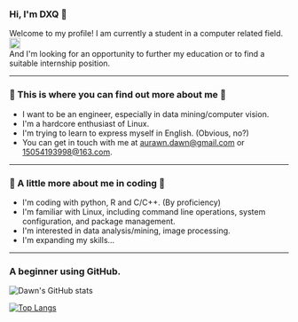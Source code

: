 ### Hi, I'm DXQ 👋  

Welcome to my profile! I am currently a student in a computer related field.<img src="https://media.giphy.com/media/fYSnHlufseco8Fh93Z/giphy.gif" width="20">   
And I'm looking for an opportunity to further my education or to find a suitable internship position.

---  

### :thought_balloon: This is where you can find out more about me :rocket:  
- I want to be an engineer, especially in data mining/computer vision.  
- I'm a hardcore enthusiast of Linux.  
- I'm trying to learn to express myself in English. (Obvious, no?)  
- You can get in touch with me at aurawn.dawn@gmail.com or 15054193998@163.com.  

---  

### 📝 A little more about me in coding :rocket:
- I'm coding with python, R and C/C++. (By proficiency)
- I'm familiar with Linux, including command line operations, system configuration, and package management.
- I'm interested in data analysis/mining, image processing.  
- I'm expanding my skills...  

---

### A beginner using GitHub.

![Dawn's GitHub stats](https://github-readme-stats.vercel.app/api?username=aurawn01dawn&show_icons=true&theme=transparent)

[![Top Langs](https://github-readme-stats.vercel.app/api/top-langs/?username=aurawn01dawn&layout=compact)](https://github.com/anuraghazra/github-readme-stats)
